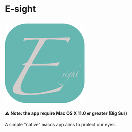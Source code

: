 # E-sight

## ![logo](https://github.com/jeffersonchen-tw/esight/blob/main/Esight/Assets.xcassets/AppIcon.appiconset/icon_256x256.png)

#### ⚠️ **Note**: the app require Mac OS X 11.0 or greater (Big Sur)

A simple "native" macos app aims to protect our eyes.


